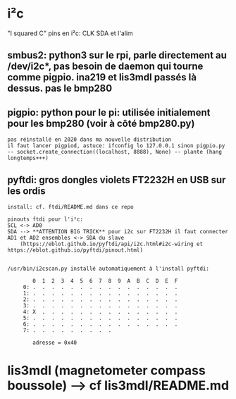 # i²c 
"I squared C"
pins en i²c: CLK SDA et l'alim

## smbus2: python3 sur le rpi, parle directement au /dev/i2c*, pas besoin de daemon qui tourne comme pigpio. ina219 et lis3mdl passés là dessus. pas le bmp280

## pigpio: python pour le pi: utilisée initialement pour les bmp280 (voir à côté bmp280.py)
	pas réinstallé en 2020 dans ma nouvelle distribution
	il faut lancer pigpiod, astuce: ifconfig lo 127.0.0.1 sinon pigpio.py -- socket.create_connection((localhost, 8888), None) -- plante (hang longtemps+++)
	
## pyftdi: gros dongles violets FT2232H en USB sur les ordis 
	install: cf. ftdi/README.md dans ce repo
	
	pinouts ftdi pour l'i²c:
	SCL <-> AD0
	SDA --> **ATTENTION BIG TRICK** pour i2c sur FT2232H il faut connecter AD1 et AD2 ensembles <-> SDA du slave 
		(https://eblot.github.io/pyftdi/api/i2c.html#i2c-wiring et https://eblot.github.io/pyftdi/pinout.html)
		
	
	/usr/bin/i2cscan.py installé automatiquement à l'install pyftdi:
		
		    0  1  2  3  4  5  6  7  8  9  A  B  C  D  E  F 
		 0: .  .  .  .  .  .  .  .  .  .  .  .  .  .  .  .
		 1: .  .  .  .  .  .  .  .  .  .  .  .  .  .  .  .
		 2: .  .  .  .  .  .  .  .  .  .  .  .  .  .  .  .
		 3: .  .  .  .  .  .  .  .  .  .  .  .  .  .  .  .
		 4: X  .  .  .  .  .  .  .  .  .  .  .  .  .  .  .
		 5: .  .  .  .  .  .  .  .  .  .  .  .  .  .  .  .
		 6: .  .  .  .  .  .  .  .  .  .  .  .  .  .  .  .
		 7: .  .  .  .  .  .  .  .  .

			adresse = 0x40



	
# lis3mdl (magnetometer compass boussole) --> cf lis3mdl/README.md




